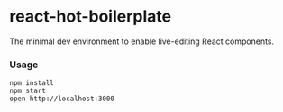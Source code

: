 react-hot-boilerplate
=====================

The minimal dev environment to enable live-editing React components.

### Usage

```
npm install
npm start
open http://localhost:3000
```
